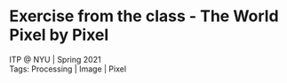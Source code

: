 # Exercise from the class - The World Pixel by Pixel

ITP @ NYU | Spring 2021\
Tags: Processing | Image | Pixel
